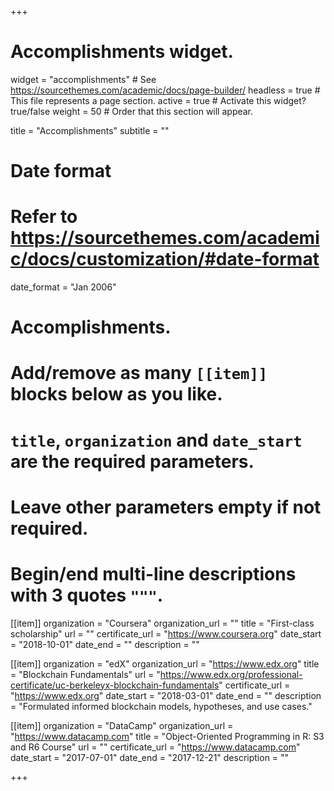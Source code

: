 +++
# Accomplishments widget.
widget = "accomplishments"  # See https://sourcethemes.com/academic/docs/page-builder/
headless = true  # This file represents a page section.
active = true  # Activate this widget? true/false
weight = 50  # Order that this section will appear.

title = "Accomplish&shy;ments"
subtitle = ""

# Date format
#   Refer to https://sourcethemes.com/academic/docs/customization/#date-format
date_format = "Jan 2006"

# Accomplishments.
#   Add/remove as many `[[item]]` blocks below as you like.
#   `title`, `organization` and `date_start` are the required parameters.
#   Leave other parameters empty if not required.
#   Begin/end multi-line descriptions with 3 quotes `"""`.

[[item]]
  organization = "Coursera"
  organization_url = ""
  title = "First-class scholarship"
  url = ""
  certificate_url = "https://www.coursera.org"
  date_start = "2018-10-01"
  date_end = ""
  description = ""

[[item]]
  organization = "edX"
  organization_url = "https://www.edx.org"
  title = "Blockchain Fundamentals"
  url = "https://www.edx.org/professional-certificate/uc-berkeleyx-blockchain-fundamentals"
  certificate_url = "https://www.edx.org"
  date_start = "2018-03-01"
  date_end = ""
  description = "Formulated informed blockchain models, hypotheses, and use cases."
  
[[item]]
  organization = "DataCamp"
  organization_url = "https://www.datacamp.com"
  title = "Object-Oriented Programming in R: S3 and R6 Course"
  url = ""
  certificate_url = "https://www.datacamp.com"
  date_start = "2017-07-01"
  date_end = "2017-12-21"
  description = ""

+++
